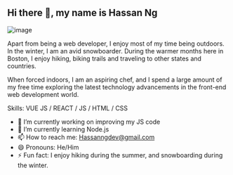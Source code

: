 ## Hi there 👋, my name is Hassan Ng


![image](https://user-images.githubusercontent.com/107250690/197091928-246960e4-f153-4a34-a1ac-e59a5298735a.png)


Apart from being a web developer, I enjoy most of my time being outdoors. In the winter, I am an avid snowboarder. During the warmer months here in Boston, I enjoy hiking, biking trails and traveling to other states and countries.

When forced indoors, I am an aspiring chef, and I spend a large amount of my free time exploring the latest technology advancements in the front-end web development world.

Skills: VUE JS / REACT / JS / HTML / CSS

- 🔭 I’m currently working on improving my JS code 
- 🌱 I’m currently learning Node.js 
- 📫 How to reach me: Hassanngdev@gmail.com 
- 😄 Pronouns: He/Him 
- ⚡ Fun fact: I enjoy hiking during the summer, and snowboarding during the winter. 




